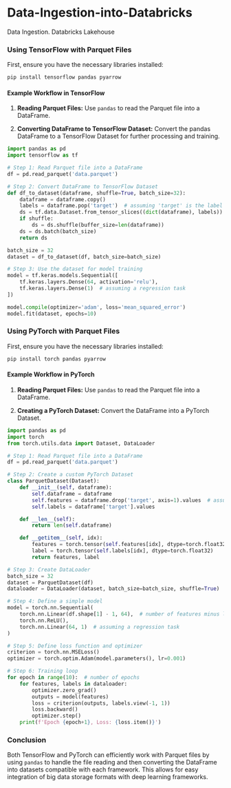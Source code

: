 # Data-Ingestion-into-Databricks
Data Ingestion. Databricks Lakehouse


### Using TensorFlow with Parquet Files

First, ensure you have the necessary libraries installed:

```bash
pip install tensorflow pandas pyarrow
```

#### Example Workflow in TensorFlow

1. **Reading Parquet Files:**
   Use `pandas` to read the Parquet file into a DataFrame.
   
2. **Converting DataFrame to TensorFlow Dataset:**
   Convert the pandas DataFrame to a TensorFlow Dataset for further processing and training.

```python
import pandas as pd
import tensorflow as tf

# Step 1: Read Parquet file into a DataFrame
df = pd.read_parquet('data.parquet')

# Step 2: Convert DataFrame to TensorFlow Dataset
def df_to_dataset(dataframe, shuffle=True, batch_size=32):
    dataframe = dataframe.copy()
    labels = dataframe.pop('target')  # assuming 'target' is the label column
    ds = tf.data.Dataset.from_tensor_slices((dict(dataframe), labels))
    if shuffle:
        ds = ds.shuffle(buffer_size=len(dataframe))
    ds = ds.batch(batch_size)
    return ds

batch_size = 32
dataset = df_to_dataset(df, batch_size=batch_size)

# Step 3: Use the dataset for model training
model = tf.keras.models.Sequential([
    tf.keras.layers.Dense(64, activation='relu'),
    tf.keras.layers.Dense(1)  # assuming a regression task
])

model.compile(optimizer='adam', loss='mean_squared_error')
model.fit(dataset, epochs=10)
```

### Using PyTorch with Parquet Files

First, ensure you have the necessary libraries installed:

```bash
pip install torch pandas pyarrow
```

#### Example Workflow in PyTorch

1. **Reading Parquet Files:**
   Use `pandas` to read the Parquet file into a DataFrame.
   
2. **Creating a PyTorch Dataset:**
   Convert the DataFrame into a PyTorch Dataset.

```python
import pandas as pd
import torch
from torch.utils.data import Dataset, DataLoader

# Step 1: Read Parquet file into a DataFrame
df = pd.read_parquet('data.parquet')

# Step 2: Create a custom PyTorch Dataset
class ParquetDataset(Dataset):
    def __init__(self, dataframe):
        self.dataframe = dataframe
        self.features = dataframe.drop('target', axis=1).values  # assuming 'target' is the label column
        self.labels = dataframe['target'].values

    def __len__(self):
        return len(self.dataframe)

    def __getitem__(self, idx):
        features = torch.tensor(self.features[idx], dtype=torch.float32)
        label = torch.tensor(self.labels[idx], dtype=torch.float32)
        return features, label

# Step 3: Create DataLoader
batch_size = 32
dataset = ParquetDataset(df)
dataloader = DataLoader(dataset, batch_size=batch_size, shuffle=True)

# Step 4: Define a simple model
model = torch.nn.Sequential(
    torch.nn.Linear(df.shape[1] - 1, 64),  # number of features minus label
    torch.nn.ReLU(),
    torch.nn.Linear(64, 1)  # assuming a regression task
)

# Step 5: Define loss function and optimizer
criterion = torch.nn.MSELoss()
optimizer = torch.optim.Adam(model.parameters(), lr=0.001)

# Step 6: Training loop
for epoch in range(10):  # number of epochs
    for features, labels in dataloader:
        optimizer.zero_grad()
        outputs = model(features)
        loss = criterion(outputs, labels.view(-1, 1))
        loss.backward()
        optimizer.step()
    print(f'Epoch {epoch+1}, Loss: {loss.item()}')
```

### Conclusion

Both TensorFlow and PyTorch can efficiently work with Parquet files by using `pandas` to handle the file reading and then converting the DataFrame into datasets compatible with each framework. This allows for easy integration of big data storage formats with deep learning frameworks. 
